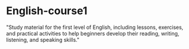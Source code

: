 # English-course1
"Study material for the first level of English, including lessons, exercises, and practical activities to help beginners develop their reading, writing, listening, and speaking skills."
